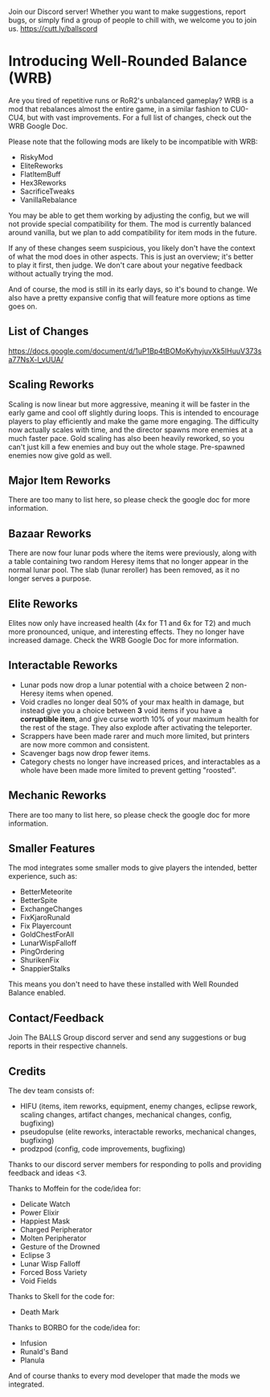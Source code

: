 Join our Discord server! Whether you want to make suggestions, report bugs, or simply find a group of people to chill with, we welcome you to join us.
https://cutt.ly/ballscord

# Introducing Well-Rounded Balance (WRB)
Are you tired of repetitive runs or RoR2's unbalanced gameplay? WRB is a mod that rebalances almost the entire game, in a similar fashion to CU0-CU4, but with vast improvements. For a full list of changes, check out the WRB Google Doc.

Please note that the following mods are likely to be incompatible with WRB:
- RiskyMod
- EliteReworks
- FlatItemBuff
- Hex3Reworks
- SacrificeTweaks
- VanillaRebalance

You may be able to get them working by adjusting the config, but we will not provide special compatibility for them. The mod is currently balanced around vanilla, but we plan to add compatibility for item mods in the future.

If any of these changes seem suspicious, you likely don't have the context of what the mod does in other aspects. This is just an overview; it's better to play it first, then judge. We don't care about your negative feedback without actually trying the mod.

And of course, the mod is still in its early days, so it's bound to change. We also have a pretty expansive config that will feature more options as time goes on.

## List of Changes
https://docs.google.com/document/d/1uP1Bp4tBOMoKyhyjuvXk5IHuuV373sa77NsX-l_vUUA/

## Scaling Reworks
Scaling is now linear but more aggressive, meaning it will be faster in the early game and cool off slightly during loops. This is intended to encourage players to play efficiently and make the game more engaging. The difficulty now actually scales with time, and the director spawns more enemies at a much faster pace. Gold scaling has also been heavily reworked, so you can't just kill a few enemies and buy out the whole stage. Pre-spawned enemies now give gold as well.

## Major Item Reworks
There are too many to list here, so please check the google doc for more information.

## Bazaar Reworks
There are now four lunar pods where the items were previously, along with a table containing two random Heresy items that no longer appear in the normal lunar pool. The slab (lunar reroller) has been removed, as it no longer serves a purpose.

## Elite Reworks
Elites now only have increased health (4x for T1 and 6x for T2) and much more pronounced, unique, and interesting effects. They no longer have increased damage. Check the WRB Google Doc for more information.

## Interactable Reworks
- Lunar pods now drop a lunar potential with a choice between 2 non-Heresy items when opened.
- Void cradles no longer deal 50% of your max health in damage, but instead give you a choice between **3** void items if you have a **corruptible item**, and give curse worth 10% of your maximum health for the rest of the stage. They also explode after activating the teleporter.
- Scrappers have been made rarer and much more limited, but printers are now more common and consistent.
- Scavenger bags now drop fewer items.
- Category chests no longer have increased prices, and interactables as a whole have been made more limited to prevent getting "roosted".

## Mechanic Reworks
There are too many to list here, so please check the google doc for more information.

## Smaller Features
The mod integrates some smaller mods to give players the intended, better experience, such as:
- BetterMeteorite
- BetterSpite
- ExchangeChanges
- FixKjaroRunald
- Fix Playercount
- GoldChestForAll
- LunarWispFalloff
- PingOrdering
- ShurikenFix
- SnappierStalks

This means you don't need to have these installed with Well Rounded Balance enabled.

## Contact/Feedback
Join The BALLS Group discord server and send any suggestions or bug reports in their respective channels.

## Credits
The dev team consists of:
- HIFU (items, item reworks, equipment, enemy changes, eclipse rework, scaling changes, artifact changes, mechanical changes, config, bugfixing)
- pseudopulse (elite reworks, interactable reworks, mechanical changes, bugfixing)
- prodzpod (config, code improvements, bugfixing)

Thanks to our discord server members for responding to polls and providing feedback and ideas <3.

Thanks to Moffein for the code/idea for:
- Delicate Watch
- Power Elixir
- Happiest Mask
- Charged Peripherator
- Molten Peripherator
- Gesture of the Drowned
- Eclipse 3
- Lunar Wisp Falloff
- Forced Boss Variety
- Void Fields

Thanks to Skell for the code for:
- Death Mark

Thanks to BORBO for the code/idea for:
- Infusion
- Runald's Band
- Planula

And of course thanks to every mod developer that made the mods we integrated.